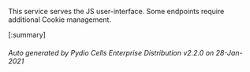 






This service serves the JS user-interface. Some endpoints require additional Cookie management.

[:summary]

###### Auto generated by Pydio Cells Enterprise Distribution v2.2.0 on 28-Jan-2021
